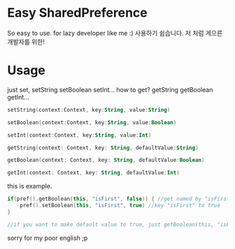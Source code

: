 # Easy SharedPreference

So easy to use. for lazy developer like me :)
사용하기 쉽습니다. 저 처럼 게으른 개발자를 위한!


# Usage

just set, setString setBoolean setInt...
how to get? getString getBoolean getInt...
```kotlin
setString(context:Context, key:String, value:String)

setBoolean(context:Context, key:String, value:Boolean)

setInt(context:Context, key:String, value:Int)

getString(context: Context, key: String, defaultValue:String)

getBoolean(context: Context, key: String, defaultValue:Boolean)

getInt(context: Context, key: String, defaultValue:Int)
```

this is example.
```kotlin
if(pref().getBoolean(this, "isFirst", false)) { //get named by "isFirst", the default value is false.
	pref().setBoolean(this, "isFirst", true) //key "isFirst" to true
}

//if you want to make default value to true, just getBoolean(this, "isFirst", true)
```

sorry for my poor english ;p
